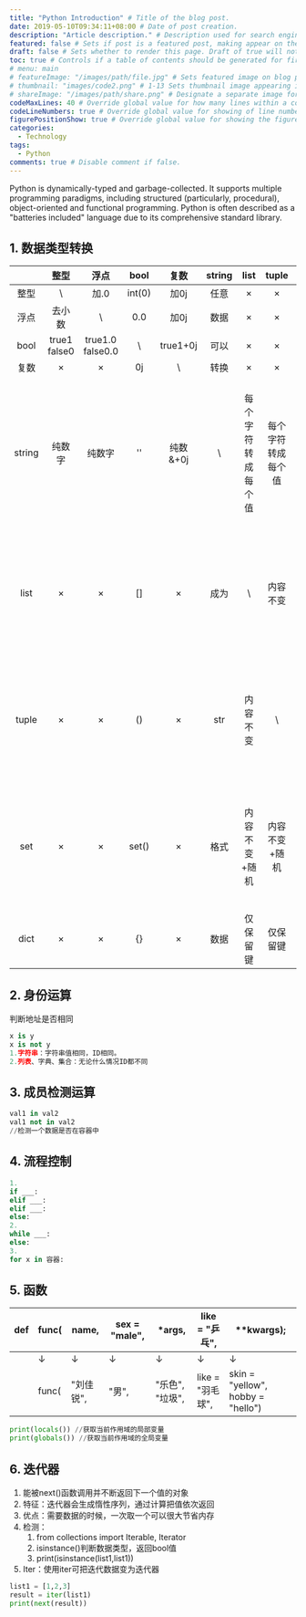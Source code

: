 ```yaml
---
title: "Python Introduction" # Title of the blog post.
date: 2019-05-10T09:34:11+08:00 # Date of post creation.
description: "Article description." # Description used for search engine.
featured: false # Sets if post is a featured post, making appear on the home page side bar.
draft: false # Sets whether to render this page. Draft of true will not be rendered.
toc: true # Controls if a table of contents should be generated for first-level links automatically.
# menu: main
# featureImage: "/images/path/file.jpg" # Sets featured image on blog post.
# thumbnail: "images/code2.png" # 1-13 Sets thumbnail image appearing inside card on homepage.
# shareImage: "/images/path/share.png" # Designate a separate image for social media sharing.
codeMaxLines: 40 # Override global value for how many lines within a code block before auto-collapsing.
codeLineNumbers: true # Override global value for showing of line numbers within code block.
figurePositionShow: true # Override global value for showing the figure label.
categories:
  - Technology
tags:
  - Python
comments: true # Disable comment if false.
---
```

Python is dynamically-typed and garbage-collected. It supports multiple programming paradigms, including structured (particularly, procedural), object-oriented and functional programming. Python is often described as a "batteries included" language due to its comprehensive standard library. 
<!--more-->

## 1. 数据类型转换

|        |      整型       |        浮点         |  bool  |   复数   | string |        list        |       tuple        |           set           |        dict         |
| :----: | :-------------: | :-----------------: | :----: | :------: | :----: | :----------------: | :----------------: | :---------------------: | :-----------------: |
|  整型  |        \        |        加.0         | int(0) |   加0j   |  任意  |         ×          |         ×          |            ×            |          ×          |
|  浮点  |     去小数      |          \          |  0.0   |   加0j   |  数据  |         ×          |         ×          |            ×            |          ×          |
|  bool  | true1<br>false0 | true1.0<br>false0.0 |   \    | true1+0j |  可以  |         ×          |         ×          |            ×            |          ×          |
|  复数  |        ×        |          ×          |   0j   |    \     |  转换  |         ×          |         ×          |            ×            |          ×          |
| string |     纯数字      |       纯数字        |   ''   | 纯数&+0j |   \    | 每个字符转成每个值 | 每个字符转成每个值 | 每个字符转成每个值+去重 |          ×          |
|  list  |        ×        |          ×          |   []   |    ×     |  成为  |         \          |      内容不变      |        随机+去重        | 有2个数据的二级列表 |
| tuple  |        ×        |          ×          |   ()   |    ×     |  str   |      内容不变      |         \          |        随机+去重        | 有2个数据的二级列表 |
|  set   |        ×        |          ×          | set()  |    ×     |  格式  |   内容不变+随机    |   内容不变+随机    |            \            | 有2个数据的二级列表 |
|  dict  |        ×        |          ×          |   {}   |    ×     |  数据  |      仅保留键      |      仅保留键      |        仅保留键         |          \          |

## 2. 身份运算

判断地址是否相同

```python
x is y
x is not y
1.字符串：字符串值相同，ID相同。
2.列表、字典、集合：无论什么情况ID都不同
```

## 3. 成员检测运算

```python
val1 in val2 
val1 not in val2 
//检测一个数据是否在容器中
```

## 4. 流程控制

```python
1.
if ___:
elif ___:
elif ___:
else:
2.
while ___:
else:
3.
for x in 容器:
```

## 5. 函数

| def  | func( | name,     | sex = "male", | *args,          | like = "乒乓",   | **kwargs);                        |
| ---- | ----- | --------- | ------------- | --------------- | ---------------- | --------------------------------- |
|      | ↓     | ↓         | ↓             | ↓               | ↓                | ↓                                 |
|      | func( | "刘佳锐", | "男",         | "乐色", "垃圾", | like = "羽毛球", | skin = "yellow", hobby = "hello") |

```python
print(locals()) //获取当前作用域的局部变量
print(globals()) //获取当前作用域的全局变量
```

## 6. 迭代器

1. 能被next()函数调用并不断返回下一个值的对象
2. 特征：迭代器会生成惰性序列，通过计算把值依次返回
3. 优点：需要数据的时候，一次取一个可以很大节省内存
4. 检测：
   1. from collections import Iterable, Iterator
   2. isinstance()判断数据类型，返回bool值
   3. print(isinstance(list1,list1))
5. Iter：使用iter可把迭代数据变为迭代器

```python
list1 = [1,2,3]
result = iter(list1)
print(next(result))
```

